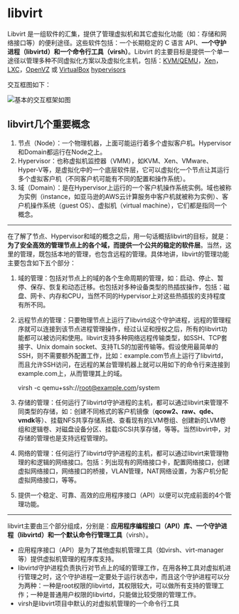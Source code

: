 # libvirt

Libvirt 是一组软件的汇集，提供了管理虚拟机和其它虚拟化功能（如：存储和网络接口等）的便利途径。这些软件包括：一个长期稳定的 C 语言 API、**一个守护进程（libvirtd）**和**一个命令行工具（virsh）**。Libvirt 的主要目标是提供一个单一途径以管理多种不同虚拟化方案以及虚拟化主机，包括：[KVM/QEMU](https://wiki.archlinux.org/index.php/QEMU)，[Xen](https://wiki.archlinux.org/index.php/Xen)，[LXC](https://wiki.archlinux.org/index.php/LXC)，[OpenVZ](http://openvz.org/) 或 [VirtualBox](https://wiki.archlinux.org/index.php/VirtualBox) [hypervisors](https://wiki.archlinux.org/index.php/Category:Hypervisors) 

交互框图如下：

![基本的交互框架如图](C:\Users\ffelixwu\Downloads\2019011515073164.png)

## libvirt几个重要概念

1. 节点（Node）：一个物理机器，上面可能运行着多个虚拟客户机。Hypervisor和Domain都运行在Node之上。
2. Hypervisor：也称虚拟机监控器（VMM），如KVM、Xen、VMware、Hyper-V等，是虚拟化中的一个底层软件层，它可以虚拟化一个节点让其运行多个虚拟客户机（不同客户机可能有不同的配置和操作系统）。
3. 域（Domain）：是在Hypervisor上运行的一个客户机操作系统实例。域也被称为实例（instance，如亚马逊的AWS云计算服务中客户机就被称为实例）、客户机操作系统（guest OS）、虚拟机（virtual machine），它们都是指同一个概念。

------

在了解了节点、Hypervisor和域的概念之后，用一句话概括libvirt的目标，就是：**为了安全高效的管理节点上的各个域，而提供一个公共的稳定的软件层**。当然，这里的管理，既包括本地的管理，也包含远程的管理。具体地讲，libvirt的管理功能主要包含如下五个部分：

1. 域的管理：包括对节点上的域的各个生命周期的管理，如：启动、停止、暂停、保存、恢复和动态迁移。也包括对多种设备类型的热插拔操作，包括：磁盘、网卡、内存和CPU，当然不同的Hypervisor上对这些热插拔的支持程度有所不同。

2. 远程节点的管理：只要物理节点上运行了libvirtd这个守护进程，远程的管理程序就可以连接到该节点进程管理操作，经过认证和授权之后，所有的libvirt功能都可以被访问和使用。libvirt支持多种网络远程传输类型，如SSH、TCP套接字、Unix domain socket、支持TLS的加密传输等。假设使用最简单的SSH，则不需要额外配置工作，比如：example.com节点上运行了libvirtd，而且允许SSH访问，在远程的某台管理机器上就可以用如下的命令行来连接到example.com上，从而管理其上的域。

   virsh -c qemu+ssh://root@example.com/system

3. 存储的管理：任何运行了libvirtd守护进程的主机，都可以通过libvirt来管理不同类型的存储，如：创建不同格式的客户机镜像（**qcow2、raw、qde、vmdk**等）、挂载NFS共享存储系统、查看现有的LVM卷组、创建新的LVM卷组和逻辑卷、对磁盘设备分区、挂载iSCSI共享存储，等等。当然libvirt中，对存储的管理也是支持远程管理的。

4. 网络的管理：任何运行了libvirtd守护进程的主机，都可以通过libvirt来管理物理的和逻辑的网络接口。包括：列出现有的网络接口卡，配置网络接口，创建虚拟网络接口，网络接口的桥接，VLAN管理，NAT网络设置，为客户机分配虚拟网络接口，等等。

5. 提供一个稳定、可靠、高效的应用程序接口（API）以便可以完成前面的4个管理功能。

------

libvirt主要由三个部分组成，分别是：**应用程序编程接口（API）库、一个守护进程（libvirtd）和一个默认命令行管理工具**（virsh）。

- 应用程序接口（API）是为了其他虚拟机管理工具（如virsh、virt-manager等）提供虚拟机管理的程序库支持。
- libvirtd守护进程负责执行对节点上的域的管理工作，在用各种工具对虚拟机进行管理之时，这个守护进程一定要处于运行状态中，而且这个守护进程可以分为两种：一种是root权限的libvirtd，其权限较大，可以做所有支持的管理工作；一种是普通用户权限的libvirtd，只能做比较受限的管理工作。
- virsh是libvirt项目中默认的对虚拟机管理的一个命令行工具

